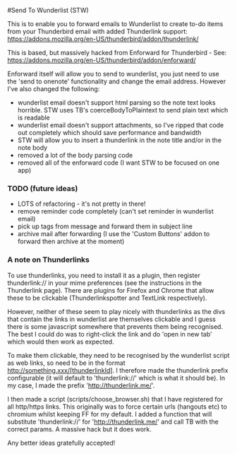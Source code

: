 ﻿#Send To Wunderlist (STW)

This is to enable you to forward emails to Wunderlist to create to-do items from your Thunderbird email with added Thunderlink support: https://addons.mozilla.org/en-US/thunderbird/addon/thunderlink/

This is based, but massively hacked from Enforward for Thunderbird - See: https://addons.mozilla.org/en-US/thunderbird/addon/enforward/

Enforward itself will allow you to send to wunderlist, you just need to use the 'send to onenote' functionality and change the email address. However I've also changed the following:

* wunderlist email doesn't support html parsing so the note text looks horrible. STW uses TB's coerceBodyToPlaintext to send plain text which is readable
* wunderlist email doesn't support attachments, so I've ripped that code out completely which should save performance and bandwidth
* STW will allow you to insert a thunderlink in the note title and/or in the note body
* removed a lot of the body parsing code
* removed all of the enforward code (I want STW to be focused on one app)

### TODO (future ideas)

* LOTS of refactoring - it's not pretty in there!
* remove reminder code completely (can't set reminder in wunderlist email)
* pick up tags from message and forward them in subject line
* archive mail after forwarding (I use the 'Custom Buttons' addon to forward then archive at the moment)



### A note on Thunderlinks

To use thunderlinks, you need to install it as a plugin, then register thunderlink:// in your mime preferences (see the instructions in the Thunderlink page). There are plugins for Firefox and Chrome that allow these to be clickable (Thunderlinkspotter and TextLink respectively).

However, neither of these seem to play nicely with thunderlinks as the divs that contain the links in wunderlist are themselves clickable and I guess there is some javascript somewhere that prevents them being recognised. The best I could do was to right-click the link and do 'open in new tab' which would then work as expected.

To make them clickable, they need to be recognised by the wunderlist script as web links, so need to be in the format http://something.xxx/[thunderlinkId]. I therefore made the thunderlink prefix configurable (it will default to 'thunderlink://' which is what it should be). In my case, I made the prefix 'http://thunderlink.me/'. 

I then made a script (scripts/choose_browser.sh) that I have registered for all http/https links. This originally was to force certain urls (hangouts etc) to chromium whilst keeping FF for my default. I added a function that will substitute 'thunderlink://' for 'http://thunderlink.me/' and call TB with the correct params. A massive hack but it does work. 

Any better ideas gratefully accepted!